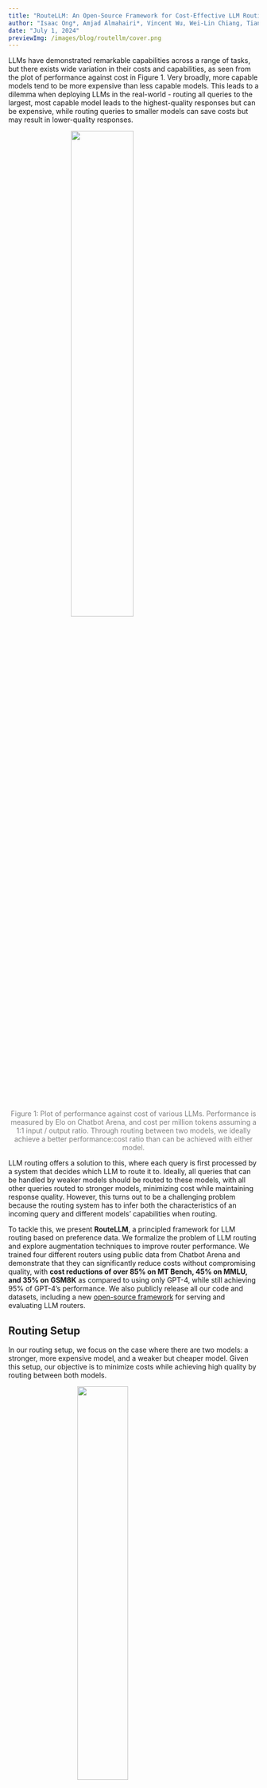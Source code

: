 ```yaml
---
title: "RouteLLM: An Open-Source Framework for Cost-Effective LLM Routing"
author: "Isaac Ong*, Amjad Almahairi*, Vincent Wu, Wei-Lin Chiang, Tianhao Wu, Joseph E. Gonzalez, M Waleed Kadous, Ion Stoica"
date: "July 1, 2024"
previewImg: /images/blog/routellm/cover.png
---
```


LLMs have demonstrated remarkable capabilities across a range of tasks, but there exists wide variation in their costs and capabilities, as seen from the plot of performance against cost in Figure 1. Very broadly, more capable models tend to be more expensive than less capable models. This leads to a dilemma when deploying LLMs in the real-world - routing all queries to the largest, most capable model leads to the highest-quality responses but can be expensive, while routing queries to smaller models can save costs but may result in lower-quality responses.

<img src="/images/blog/routellm/main.png" style="display:block; margin-top: auto; margin-left: auto; margin-right: auto; margin-bottom: auto; width: 50%"></img>

<p style="color:gray; text-align: center;">Figure 1: Plot of performance against cost of various LLMs. Performance is measured by Elo on Chatbot Arena, and cost per million tokens assuming a 1:1 input / output ratio. Through routing between two models, we ideally achieve a better performance:cost ratio than can be achieved with either model.</p>

LLM routing offers a solution to this, where each query is first processed by a system that decides which LLM to route it to. Ideally, all queries that can be handled by weaker models should be routed to these models, with all other queries routed to stronger models, minimizing cost while maintaining response quality. However, this turns out to be a challenging problem because the routing system has to infer both the characteristics of an incoming query and different models’ capabilities when routing. 

To tackle this, we present **RouteLLM**, a principled framework for LLM routing based on preference data. We formalize the problem of LLM routing and explore augmentation techniques to improve router performance. We trained four different routers using public data from Chatbot Arena and demonstrate that they can significantly reduce costs without compromising quality, with **cost reductions of over 85% on MT Bench, 45% on MMLU, and 35% on GSM8K** as compared to using only GPT-4, while still achieving 95% of GPT-4’s performance. We also publicly release all our code and datasets, including a new [open-source framework](https://github.com/lm-sys/RouteLLM) for serving and evaluating LLM routers.

## Routing Setup

In our routing setup, we focus on the case where there are two models: a stronger, more expensive model, and a weaker but cheaper model. Given this setup, our objective is to minimize costs while achieving high quality by routing between both models.

<img src="/images/blog/routellm/metrics.png" style="display:block; margin-top: auto; margin-left: auto; margin-right: auto; margin-bottom: auto; width: 45%"></img>


<p style="color:gray; text-align: center;">Figure 2: Random router performance on MT Bench</p>

This is best understood through Figure 2, which represents the performance of a router that randomly routes between the two models on MT Bench. Specifically, we route between GPT-4 and Mixtral 8x7B here, with their performance denoted by the red and grey dotted lines respectively. For any router, we can plot a similar graph of its performance against the number of the calls made to GPT-4 (which is representative of the cost incurred since the cost of a Mixtral call is negligible).

We use *preference data* for training our routers, a novel approach as compared to [previous work](https://arxiv.org/abs/2404.14618). Each data point consists of a prompt and a comparison between the response quality of two models on that prompt i.e. this could be a win for the first model, a win for the second model, or a tie. Using preference data allows us to learn about the strengths and weaknesses of different models and how they relate to queries, which is effective for training routers. For our base dataset, we utilize [public data](https://huggingface.co/datasets/lmsys/lmsys-arena-human-preference-55k) from [Chatbot Arena](http://chat.lmsys.org). We also investigate *data augmentation* techniques to further improve performance using both golden-label datasets and a LLM judge.

We trained four routers using a mix of Chatbot Arena data and data augmentation:
- A similarity-weighted (SW) ranking router that performs a “weighted Elo calculation” based on similarity
- A matrix factorization model that learns a scoring function for how well a model can answer a prompt
- A BERT classifier that predicts which model can provide a better response
- A causal LLM classifier that also predicts which model can provide a better response

## Results

We evaluated these routers on three popular benchmarks: [MT Bench](https://arxiv.org/abs/2306.05685), [MMLU](https://arxiv.org/abs/2009.03300), and [GSM8K](https://arxiv.org/abs/2110.14168), presenting results for MT Bench and MMLU below. For evaluation, we route between `gpt-4-1106-preview` as our strong model and `mixtral-8x7b-instruct-v0.1` as our weak model. We use the random router from before as our baseline.

<br />
<figure style="text-align: center">
<img src="/images/blog/routellm/combined-mt-bench.png" style="display:block; margin-top: auto; margin-left: auto; margin-right: auto; margin-bottom: auto; width: 90%"></img>
</figure>

<p style="color:gray; text-align: center;">Figure 3: Router performance on MT Bench (left) trained only on Arena data (right) trained on Arena data augmented using a LLM judge.</p>

Figure 3 displays the performance of our routers on MT Bench. For routers trained only on the Arena dataset, we observe strong performance for both matrix factorization and SW ranking. Notably, matrix factorization is able to achieve 95% of GPT-4 performance using 26% GPT-4 calls, which is approximately 48% cheaper as compared to the random baseline.

Augmenting the Arena data using an LLM judge leads to significant improvements across all routers. When trained on this augmented dataset, matrix factorization is again the best-performing router, with the number of GPT-4 calls required to achieve 95% GPT-4 performance further halved at 14% of total calls, 75% cheaper than the random baseline.

<br />
<figure style="text-align: center">
<img src="/images/blog/routellm/combined-mmlu.png" style="display:block; margin-top: auto; margin-left: auto; margin-right: auto; margin-bottom: auto; width: 90%"></img>
</figure>


<p style="color:gray; text-align: center;">Figure 4: Router performance on MMLU (left) trained only on Arena data (right) trained on Arena data augmented using golden-label data from the MMLU validation split.</p>

Conversely, on MMLU in Figure 4, all routers perform poorly at a near-random level when trained only on the Arena dataset, which we attribute to most MMLU questions being out-of-distribution. However, augmenting the training dataset using golden-label data from the MMLU validation split leads to significant performance improvements across all routers, with our best-performing causal LLM router now requiring only 54% GPT-4 calls to achieve 95% of GPT-4 performance, 14% cheaper than the random baseline. Importantly, this augmented dataset of approximately 1500 samples represents less than 2% of the overall training data, demonstrating the effectiveness of data augmentation even when the number of samples is small.

### RouteLLM vs Commercial Offerings

<br />
<figure style="text-align: center">
<img src="/images/blog/routellm/indep-benchmarks-llama.png" style="display:inline; margin-top: auto; margin-left: auto; margin-right: auto; margin-bottom: auto; width: 46%"></img>
<img src="/images/blog/routellm/indep-benchmarks.png" style="display:inline; margin-top: auto; margin-left: auto; margin-right: auto; margin-bottom: auto; width: 45%"></img>
</figure>

<p style="color:gray; text-align: center;">Figure 6: Comparison of our router against existing routing systems on MT Bench (left) using gpt-4-turbo-2024-04-09 and llama-2-70b-chat (right) using gpt-4-turbo-2024-04-09 and mixtral-8x7b-instruct-v0.1 </p>

In Figure 6, we also report the performance of our best-performing routers on MT Bench against [Martian](https://withmartian.com/) and [Unify AI](https://unify.ai/), two LLM routing products released by companies. We use the latest GPT-4 Turbo as the strong model and either Llama 2 70B or Mixtral 8x7B as the weak model based on the methodology detailed [here](https://github.com/lm-sys/RouteLLM/tree/main/benchmarks). Our routers demonstrate very strong results, achieving the same performance as these commercial routers while being over 40% cheaper.

### Generalizing to Other Models

While we route between GPT-4 and Mixtral for the above evaluations, to demonstrate the generalizability of our framework, we also present MT Bench results when routing between a different model pair: Claude 3 Opus and Llama 3 8B. Importantly, we use the same routers *without any retraining*, and responses from Claude 3 Opus and Llama 3 8B are not present in our training data.

<br />
<img src="/images/blog/routellm/mt-bench-claude-llama.png" style="display:block; margin-top: auto; margin-left: auto; margin-right: auto; margin-bottom: auto; width: 45%"></img>

<p style="color:gray; text-align: center;">Figure 7: Router performance on MT Bench when routed to Claude 3 Opus and Llama 3 8B.</p>

Even when the model pair is replaced, we observe strong results across all routers on MT Bench in Figure 7, with performance comparable to our original model pair. This suggests that our routers have learned some common characteristics of problems that can distinguish between strong and weak models, which generalize to new model pairs without additional training.

## Conclusion

These results demonstrate the ability of our routers to achieve significant cost savings while maintaining high-quality responses. They also highlight the effectiveness of data augmentation in improving routing performance using only a small amount of data, offering a scalable path towards improving routing performance for real-world use cases.

Based on this research, we have created an open-source framework for serving and evaluating routers on [GitHub](https://github.com/lm-sys/RouteLLM). We are also releasing all our routers and datasets on [HuggingFace](https://huggingface.co/routellm) for public use.

We are excited to see what you build on top of this! Please let us know if you face any issues or have any suggestions. For the full details, please refer to our [arXiv](https://arxiv.org/abs/2406.18665) paper.

## Demo

We have built a temporary [demo](https://0c83f754b05f4a2208.gradio.live) where you can experiment with our augmented matrix factorization and causal LLM routers by seeing which model your messages are routed to. Both routers have been calibrated so that approximately 20% of calls are routed to GPT-4. Please try them out!

## Acknowledgements

We are grateful to Tyler Griggs for his valuable feedback on this post.

## Citations

```
@misc{ong2024routellmlearningroutellms,
      title={RouteLLM: Learning to Route LLMs with Preference Data},
      author={Isaac Ong and Amjad Almahairi and Vincent Wu and Wei-Lin Chiang and Tianhao Wu and Joseph E. Gonzalez and M Waleed Kadous and Ion Stoica},
      year={2024},
      eprint={2406.18665},
      archivePrefix={arXiv},
      primaryClass={cs.LG},
      url={https://arxiv.org/abs/2406.18665},
}

@misc{chiang2024chatbot,
    title={Chatbot Arena: An Open Platform for Evaluating LLMs by Human Preference},
    author={Wei-Lin Chiang and Lianmin Zheng and Ying Sheng and Anastasios Nikolas Angelopoulos and Tianle Li and Dacheng Li and Hao Zhang and Banghua Zhu and Michael Jordan and Joseph E. Gonzalez and Ion Stoica},
    year={2024},
    eprint={2403.04132},
    archivePrefix={arXiv},
    primaryClass={cs.AI}
}
```
